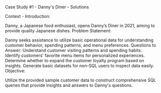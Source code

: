 Case Study #1 - Danny's Diner - Solutions

Context - Introduction:

Danny, a Japanese food enthusiast, opens Danny’s Diner in 2021, aiming to provide quality Japanese dishes.
Problem Statement:

Danny seeks assistance to utilize basic operational data for understanding customer behavior, spending patterns, and menu preferences.
Questions to Answer:
Understand customer visiting patterns and spending habits.
Identify customers' favorite menu items for personalized experiences.
Determine whether to expand the customer loyalty program based on insights.
Generate basic datasets for non-SQL users to inspect data easily.
Objective:

Utilize the provided sample customer data to construct comprehensive SQL queries that provide insights and answers to Danny's questions.
 
